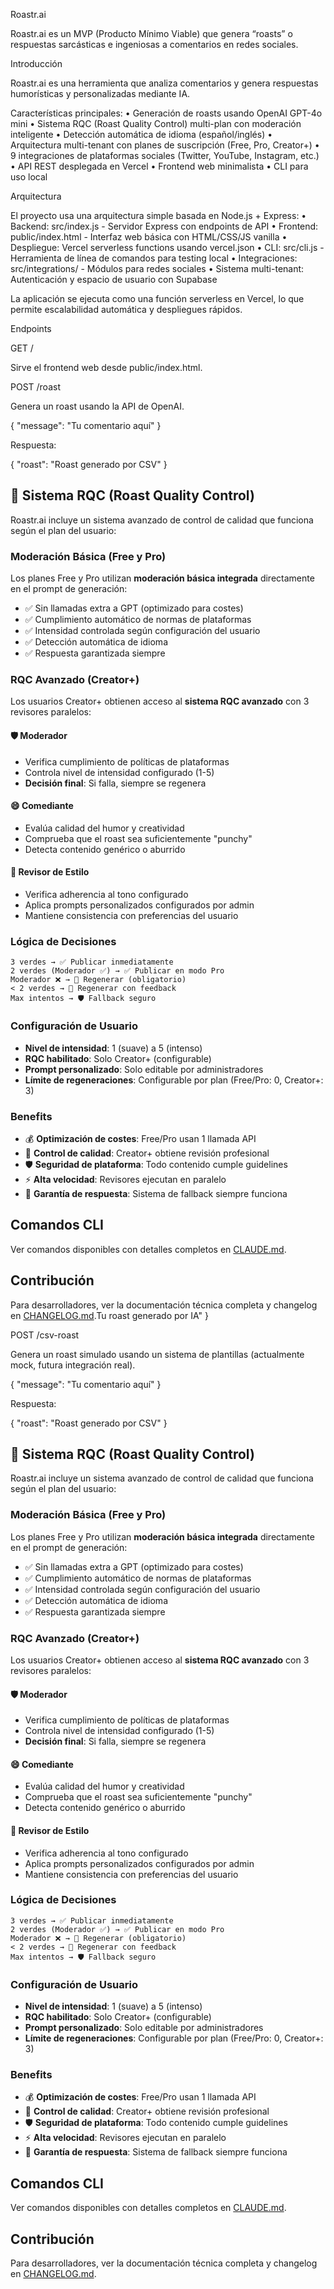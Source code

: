 Roastr.ai

Roastr.ai es un MVP (Producto Mínimo Viable) que genera “roasts” o respuestas sarcásticas e ingeniosas a comentarios en redes sociales.

Introducción

Roastr.ai es una herramienta que analiza comentarios y genera respuestas humorísticas y personalizadas mediante IA.

Características principales:
	•	Generación de roasts usando OpenAI GPT-4o mini
	•	Sistema RQC (Roast Quality Control) multi-plan con moderación inteligente
	•	Detección automática de idioma (español/inglés)
	•	Arquitectura multi-tenant con planes de suscripción (Free, Pro, Creator+)
	•	9 integraciones de plataformas sociales (Twitter, YouTube, Instagram, etc.)
	•	API REST desplegada en Vercel
	•	Frontend web minimalista
	•	CLI para uso local

Arquitectura

El proyecto usa una arquitectura simple basada en Node.js + Express:
	•	Backend: src/index.js - Servidor Express con endpoints de API
	•	Frontend: public/index.html - Interfaz web básica con HTML/CSS/JS vanilla
	•	Despliegue: Vercel serverless functions usando vercel.json
	•	CLI: src/cli.js - Herramienta de línea de comandos para testing local
	•	Integraciones: src/integrations/ - Módulos para redes sociales
	•	Sistema multi-tenant: Autenticación y espacio de usuario con Supabase

La aplicación se ejecuta como una función serverless en Vercel, lo que permite escalabilidad automática y despliegues rápidos.

Endpoints

GET /

Sirve el frontend web desde public/index.html.

POST /roast

Genera un roast usando la API de OpenAI.

{
  "message": "Tu comentario aquí"
}

Respuesta:

{
  "roast": "Roast generado por CSV"
}

## 🔬 Sistema RQC (Roast Quality Control)

Roastr.ai incluye un sistema avanzado de control de calidad que funciona según el plan del usuario:

### Moderación Básica (Free y Pro)

Los planes Free y Pro utilizan **moderación básica integrada** directamente en el prompt de generación:
- ✅ Sin llamadas extra a GPT (optimizado para costes)
- ✅ Cumplimiento automático de normas de plataformas
- ✅ Intensidad controlada según configuración del usuario
- ✅ Detección automática de idioma
- ✅ Respuesta garantizada siempre

### RQC Avanzado (Creator+)

Los usuarios Creator+ obtienen acceso al **sistema RQC avanzado** con 3 revisores paralelos:

#### 🛡️ Moderador
- Verifica cumplimiento de políticas de plataformas
- Controla nivel de intensidad configurado (1-5)
- **Decisión final**: Si falla, siempre se regenera

#### 😄 Comediante  
- Evalúa calidad del humor y creatividad
- Comprueba que el roast sea suficientemente "punchy"
- Detecta contenido genérico o aburrido

#### 🎨 Revisor de Estilo
- Verifica adherencia al tono configurado
- Aplica prompts personalizados configurados por admin
- Mantiene consistencia con preferencias del usuario

### Lógica de Decisiones

```
3 verdes → ✅ Publicar inmediatamente
2 verdes (Moderador ✅) → ✅ Publicar en modo Pro
Moderador ❌ → 🔄 Regenerar (obligatorio)
< 2 verdes → 🔄 Regenerar con feedback
Max intentos → 🛡️ Fallback seguro
```

### Configuración de Usuario

- **Nivel de intensidad**: 1 (suave) a 5 (intenso) 
- **RQC habilitado**: Solo Creator+ (configurable)
- **Prompt personalizado**: Solo editable por administradores
- **Límite de regeneraciones**: Configurable por plan (Free/Pro: 0, Creator+: 3)

### Benefits

- 💰 **Optimización de costes**: Free/Pro usan 1 llamada API
- 🎯 **Control de calidad**: Creator+ obtiene revisión profesional  
- 🛡️ **Seguridad de plataforma**: Todo contenido cumple guidelines
- ⚡ **Alta velocidad**: Revisores ejecutan en paralelo
- 🔄 **Garantía de respuesta**: Sistema de fallback siempre funciona

## Comandos CLI

Ver comandos disponibles con detalles completos en [CLAUDE.md](./CLAUDE.md).

## Contribución

Para desarrolladores, ver la documentación técnica completa y changelog en [CHANGELOG.md](./CHANGELOG.md).Tu roast generado por IA"
}

POST /csv-roast

Genera un roast simulado usando un sistema de plantillas (actualmente mock, futura integración real).

{
  "message": "Tu comentario aquí"
}

Respuesta:

{
  "roast": "Roast generado por CSV"
}

## 🔬 Sistema RQC (Roast Quality Control)

Roastr.ai incluye un sistema avanzado de control de calidad que funciona según el plan del usuario:

### Moderación Básica (Free y Pro)

Los planes Free y Pro utilizan **moderación básica integrada** directamente en el prompt de generación:
- ✅ Sin llamadas extra a GPT (optimizado para costes)
- ✅ Cumplimiento automático de normas de plataformas
- ✅ Intensidad controlada según configuración del usuario
- ✅ Detección automática de idioma
- ✅ Respuesta garantizada siempre

### RQC Avanzado (Creator+)

Los usuarios Creator+ obtienen acceso al **sistema RQC avanzado** con 3 revisores paralelos:

#### 🛡️ Moderador
- Verifica cumplimiento de políticas de plataformas
- Controla nivel de intensidad configurado (1-5)
- **Decisión final**: Si falla, siempre se regenera

#### 😄 Comediante  
- Evalúa calidad del humor y creatividad
- Comprueba que el roast sea suficientemente "punchy"
- Detecta contenido genérico o aburrido

#### 🎨 Revisor de Estilo
- Verifica adherencia al tono configurado
- Aplica prompts personalizados configurados por admin
- Mantiene consistencia con preferencias del usuario

### Lógica de Decisiones

```
3 verdes → ✅ Publicar inmediatamente
2 verdes (Moderador ✅) → ✅ Publicar en modo Pro
Moderador ❌ → 🔄 Regenerar (obligatorio)
< 2 verdes → 🔄 Regenerar con feedback
Max intentos → 🛡️ Fallback seguro
```

### Configuración de Usuario

- **Nivel de intensidad**: 1 (suave) a 5 (intenso) 
- **RQC habilitado**: Solo Creator+ (configurable)
- **Prompt personalizado**: Solo editable por administradores
- **Límite de regeneraciones**: Configurable por plan (Free/Pro: 0, Creator+: 3)

### Benefits

- 💰 **Optimización de costes**: Free/Pro usan 1 llamada API
- 🎯 **Control de calidad**: Creator+ obtiene revisión profesional  
- 🛡️ **Seguridad de plataforma**: Todo contenido cumple guidelines
- ⚡ **Alta velocidad**: Revisores ejecutan en paralelo
- 🔄 **Garantía de respuesta**: Sistema de fallback siempre funciona

## Comandos CLI

Ver comandos disponibles con detalles completos en [CLAUDE.md](./CLAUDE.md).

## Contribución

Para desarrolladores, ver la documentación técnica completa y changelog en [CHANGELOG.md](./CHANGELOG.md).
